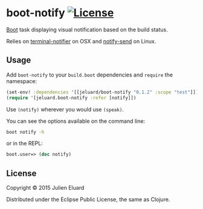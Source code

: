 # boot-notify [![License](http://img.shields.io/badge/license-EPL-blue.svg?style=flat)](https://www.eclipse.org/legal/epl-v10.html)

[Boot](https://github.com/boot-clj/boot) task displaying visual notification based on the build status.

Relies on [terminal-notifier](https://github.com/alloy/terminal-notifier) on OSX and [notify-send](http://manpages.ubuntu.com/manpages/gutsy/man1/notify-send.1.html) on Linux.

## Usage

Add `boot-notify` to your `build.boot` dependencies and `require` the namespace:

```clj
(set-env! :dependencies '[[jeluard/boot-notify "0.1.2" :scope "test"]])
(require '[jeluard.boot-notify :refer [notify]])
```

Use `(notify)` wherever you would use `(speak)`.

You can see the options available on the command line:

```bash
boot notify -h
```

or in the REPL:

```clj
boot.user=> (doc notify)
```

## License

Copyright © 2015 Julien Eluard

Distributed under the Eclipse Public License, the same as Clojure.
